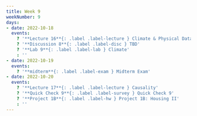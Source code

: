 ```yaml
---
title: Week 9
weekNumber: 9
days:
- date: 2022-10-18
  events:
    ? '**Lecture 16**{: .label .label-lecture } Climate & Physical Data'
    ? '**Discussion 8**{: .label .label-disc } TBD' 
    ? '**Lab 9**{: .label .label-lab } Climate'
    : ''
- date: 2022-10-19
  events:
    ? '**midterm**{: .label .label-exam } Midterm Exam'
- date: 2022-10-20
  events:
    ? '**Lecture 17**{: .label .label-lecture } Causality'
    ? '**Quick Check 9**{: .label .label-survey } Quick Check 9'
    ? '**Project 1B**{: .label .label-hw } Project 1B: Housing II'
    : ''
---
```

